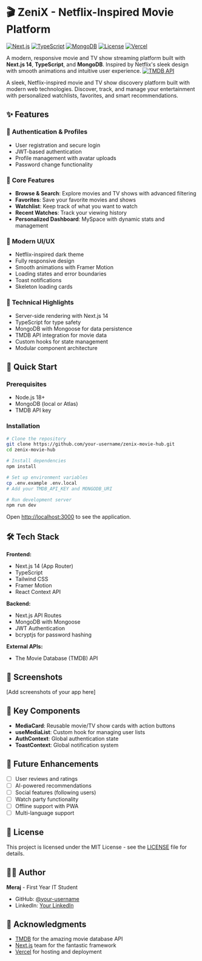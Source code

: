# 🎬 ZeniX - Netflix-Inspired Movie Platform

[![Next.js](https://img.shields.io/badge/Next.js-14-black.svg)](https://nextjs.org/)
[![TypeScript](https://img.shields.io/badge/TypeScript-5.0-blue.svg)](https://www.typescriptlang.org/)
[![MongoDB](https://img.shields.io/badge/MongoDB-Database-green.svg)](https://mongodb.com/)
[![License](https://img.shields.io/badge/License-MIT-yellow.svg)](https://opensource.org/licenses/MIT)
[![Vercel](https://img.shields.io/badge/Deployed%20on-Vercel-black.svg)](https://vercel.com/)

A modern, responsive movie and TV show streaming platform built with **Next.js 14**, **TypeScript**, and **MongoDB**. Inspired by Netflix's sleek design with smooth animations and intuitive user experience.
[![TMDB API](https://img.shields.io/badge/TMDB-API-orange.svg)](https://www.themoviedb.org/documentation/api)

A sleek, Netflix-inspired movie and TV show discovery platform built with modern web technologies. Discover, track, and manage your entertainment with personalized watchlists, favorites, and smart recommendations.

## ✨ Features

### 🔐 **Authentication & Profiles**
- User registration and secure login
- JWT-based authentication
- Profile management with avatar uploads
- Password change functionality

### 🎯 **Core Features**
- **Browse & Search**: Explore movies and TV shows with advanced filtering
- **Favorites**: Save your favorite movies and shows
- **Watchlist**: Keep track of what you want to watch
- **Recent Watches**: Track your viewing history
- **Personalized Dashboard**: MySpace with dynamic stats and management

### 🎨 **Modern UI/UX**
- Netflix-inspired dark theme
- Fully responsive design
- Smooth animations with Framer Motion
- Loading states and error boundaries
- Toast notifications
- Skeleton loading cards

### 🔧 **Technical Highlights**
- Server-side rendering with Next.js 14
- TypeScript for type safety
- MongoDB with Mongoose for data persistence
- TMDB API integration for movie data
- Custom hooks for state management
- Modular component architecture

## 🚀 Quick Start

### Prerequisites
- Node.js 18+
- MongoDB (local or Atlas)
- TMDB API key

### Installation

```bash
# Clone the repository
git clone https://github.com/your-username/zenix-movie-hub.git
cd zenix-movie-hub

# Install dependencies
npm install

# Set up environment variables
cp .env.example .env.local
# Add your TMDB_API_KEY and MONGODB_URI

# Run development server
npm run dev
```

Open [http://localhost:3000](http://localhost:3000) to see the application.

## 🛠️ Tech Stack

**Frontend:**
- Next.js 14 (App Router)
- TypeScript
- Tailwind CSS
- Framer Motion
- React Context API

**Backend:**
- Next.js API Routes
- MongoDB with Mongoose
- JWT Authentication
- bcryptjs for password hashing

**External APIs:**
- The Movie Database (TMDB) API

## 📱 Screenshots

[Add screenshots of your app here]

## 🎯 Key Components

- **MediaCard**: Reusable movie/TV show cards with action buttons
- **useMediaList**: Custom hook for managing user lists
- **AuthContext**: Global authentication state
- **ToastContext**: Global notification system

## 🔮 Future Enhancements

- [ ] User reviews and ratings
- [ ] AI-powered recommendations
- [ ] Social features (following users)
- [ ] Watch party functionality
- [ ] Offline support with PWA
- [ ] Multi-language support

## 📄 License

This project is licensed under the MIT License - see the [LICENSE](LICENSE) file for details.

## 👨‍💻 Author

**Meraj** - First Year IT Student  
- GitHub: [@your-username](https://github.com/your-username)
- LinkedIn: [Your LinkedIn](https://linkedin.com/in/your-profile)

## 🙏 Acknowledgments

- [TMDB](https://www.themoviedb.org/) for the amazing movie database API
- [Next.js](https://nextjs.org/) team for the fantastic framework
- [Vercel](https://vercel.com/) for hosting and deployment
